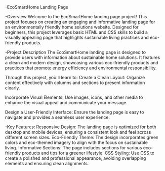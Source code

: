 -EcoSmartHome Landing Page

-Overview
Welcome to the EcoSmartHome landing page project! This project focuses on creating an engaging and informative landing page for an environmentally friendly home solutions website. Designed for beginners, this project leverages basic HTML and CSS skills to build a visually appealing page that highlights sustainable living practices and eco-friendly products.

-Project Description
The EcoSmartHome landing page is designed to provide users with information about sustainable home solutions. It features a clean and modern design, showcasing various eco-friendly products and practices that promote energy efficiency and environmental responsibility. 

Through this project, you'll learn to:
Create a Clean Layout: Organize content effectively with columns and sections to present information clearly.

Incorporate Visual Elements: Use images, icons, and other media to enhance the visual appeal and communicate your message.

Design a User-Friendly Interface: Ensure the landing page is easy to navigate and provides a seamless user experience.

-Key Features:
Responsive Design: The landing page is optimized for both desktop and mobile devices, ensuring a consistent look and feel across different screen sizes.
Eco-Friendly Theme: The design incorporates green colors and eco-themed imagery to align with the focus on sustainable living.
Informative Sections: The page includes sections for various eco-friendly products and tips for a greener lifestyle.
CSS Styling: Use CSS to create a polished and professional appearance, avoiding overlapping elements and ensuring clean alignments.

